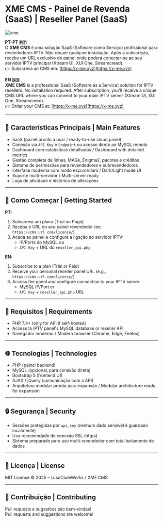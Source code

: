 # XME CMS - Painel de Revenda (SaaS) | Reseller Panel (SaaS)

![xme](https://github.com/user-attachments/assets/d8fd142c-52ef-4d2a-92dc-1365f21e9e40)

**PT-PT 🇵🇹**  
O **XME CMS** é uma solução SaaS (Software como Serviço) profissional para revendedores IPTV. Não requer qualquer instalação. Após a subscrição, recebe um URL exclusivo do painel onde poderá conectar-se ao seu servidor IPTV principal (Xtream UI, XUI One, Streamcreed).  
👉 Subscreva ao CMS em: [https://x-me.xyz](https://x-me.xyz)

**EN 🇬🇧**  
**XME CMS** is a professional SaaS (Software as a Service) solution for IPTV resellers. No installation required. After subscription, you'll receive a unique CMS URL where you can connect to your main IPTV server (Xtream UI, XUI One, Streamcreed).  
👉 Order your CMS at: [https://x-me.xyz](https://x-me.xyz)

---

## 🔧 Características Principais | Main Features

- SaaS (painel pronto a usar / ready-to-use cloud panel)
- Conexão via `API Key` e `Endpoint` ou acesso direto ao MySQL remoto
- Dashboard com estatísticas detalhadas / Dashboard with detailed metrics
- Gestão completa de linhas, MAGs, Enigma2, pacotes e créditos
- Sistema de permissões para revendedores e subrevendedores
- Interface moderna com modo escuro/claro / Dark/Light mode UI
- Suporte multi-servidor / Multi-server ready
- Logs de atividade e histórico de alterações

---

## 🚀 Como Começar | Getting Started

**PT:**
1. Subscreva um plano (Trial ou Pago)
2. Receba o URL do seu painel revendedor (ex: `https://cms.url.com/license/`)
3. Aceda ao painel e configure a ligação ao servidor IPTV:
   - IP/Porta do MySQL ou
   - `API Key` + URL do `reseller_api.php`

**EN:**
1. Subscribe to a plan (Trial or Paid)
2. Receive your personal reseller panel URL (e.g., `https://cms.url.com/license/`)
3. Access the panel and configure connection to your IPTV server:
   - MySQL IP/Port or
   - `API Key` + `reseller_api.php` URL

---

## 🔌 Requisitos | Requirements

- PHP 7.4+ (only for API if self-hosted)
- Access to IPTV panel's MySQL database or reseller API
- Navegador moderno / Modern browser (Chrome, Edge, Firefox)

---

## 🌐 Tecnologias | Technologies

- PHP (painel backend)
- MySQL (opcional, para conexão direta)
- Bootstrap 5 (frontend UI)
- AJAX / jQuery (comunicação com a API)
- Arquitetura modular pronta para expansão / Modular architecture ready for expansion

---

## 🔒 Segurança | Security

- Sessões protegidas por `api_key` (nenhum dado sensível é guardado localmente)
- Uso recomendado de conexão SSL (https)
- Sistema preparado para uso multi-revendedor com total isolamento de dados

---

## 📅 Licença | License

MIT License © 2025 – LusoCodeWorks / XME CMS

---

## 🤝 Contribuição | Contributing

Pull requests e sugestões são bem-vindas!  
Pull requests and suggestions are welcome!

